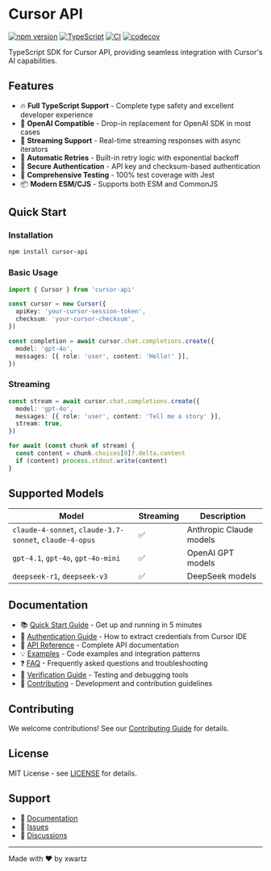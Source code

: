 # Cursor API

[![npm version](https://badge.fury.io/js/cursor-api.svg)](https://badge.fury.io/js/cursor-api)
[![TypeScript](https://img.shields.io/badge/%3C%2F%3E-TypeScript-%230074c1.svg)](http://www.typescriptlang.org/)
[![CI](https://github.com/xwartz/cursor-api/workflows/CI/badge.svg)](https://github.com/xwartz/cursor-api/actions)
[![codecov](https://codecov.io/gh/xwartz/cursor-api/graph/badge.svg?token=FKF3XOSSR2)](https://codecov.io/gh/xwartz/cursor-api)

TypeScript SDK for Cursor API, providing seamless integration with Cursor's AI capabilities.

## Features

- 🔥 **Full TypeScript Support** - Complete type safety and excellent developer experience
- 🚀 **OpenAI Compatible** - Drop-in replacement for OpenAI SDK in most cases
- 📡 **Streaming Support** - Real-time streaming responses with async iterators
- 🔄 **Automatic Retries** - Built-in retry logic with exponential backoff
- 🔐 **Secure Authentication** - API key and checksum-based authentication
- 🧪 **Comprehensive Testing** - 100% test coverage with Jest
- 📦 **Modern ESM/CJS** - Supports both ESM and CommonJS

## Quick Start

### Installation

```bash
npm install cursor-api
```

### Basic Usage

```typescript
import { Cursor } from 'cursor-api'

const cursor = new Cursor({
  apiKey: 'your-cursor-session-token',
  checksum: 'your-cursor-checksum',
})

const completion = await cursor.chat.completions.create({
  model: 'gpt-4o',
  messages: [{ role: 'user', content: 'Hello!' }],
})
```

### Streaming

```typescript
const stream = await cursor.chat.completions.create({
  model: 'gpt-4o',
  messages: [{ role: 'user', content: 'Tell me a story' }],
  stream: true,
})

for await (const chunk of stream) {
  const content = chunk.choices[0]?.delta.content
  if (content) process.stdout.write(content)
}
```

## Supported Models

| Model                                                   | Streaming | Description             |
| ------------------------------------------------------- | --------- | ----------------------- |
| `claude-4-sonnet`, `claude-3.7-sonnet`, `claude-4-opus` | ✅        | Anthropic Claude models |
| `gpt-4.1`, `gpt-4o`, `gpt-4o-mini`                      | ✅        | OpenAI GPT models       |
| `deepseek-r1`, `deepseek-v3`                            | ✅        | DeepSeek models         |

## Documentation

- 📚 [Quick Start Guide](./docs/QUICK_START.md) - Get up and running in 5 minutes
- 🔐 [Authentication Guide](./docs/AUTHENTICATION.md) - How to extract credentials from Cursor IDE
- 📖 [API Reference](./docs/API_REFERENCE.md) - Complete API documentation
- 💡 [Examples](./docs/EXAMPLES.md) - Code examples and integration patterns
- ❓ [FAQ](./docs/FAQ.md) - Frequently asked questions and troubleshooting
- 🧪 [Verification Guide](./docs/VERIFICATION.md) - Testing and debugging tools
- 👥 [Contributing](./CONTRIBUTING.md) - Development and contribution guidelines

## Contributing

We welcome contributions! See our [Contributing Guide](CONTRIBUTING.md) for details.

## License

MIT License - see [LICENSE](LICENSE) for details.

## Support

- 📖 [Documentation](./docs/README.md)
- 🐛 [Issues](https://github.com/xwartz/cursor-api/issues)
- 💬 [Discussions](https://github.com/xwartz/cursor-api/discussions)

---

Made with ❤️ by xwartz
